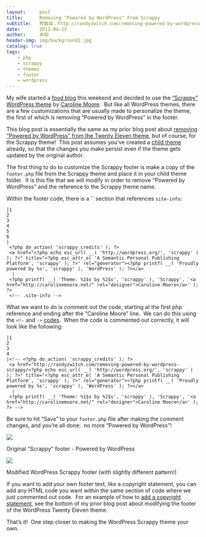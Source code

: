 ```yaml
---
layout:     post
title:      Removing "Powered by WordPress" From Scrappy
subtitle:   转载自：http://randyzwitch.com/removing-powered-by-wordpress-scrappy/
date:       2012-04-23
author:     未知
header-img: img/background2.jpg
catalog: true
tags:
    - php
    - scrappy
    - themes
    - footer
    - wordpress
---
```


My wife started a [food blog](http://zwitchen.com/.) this weekend and decided to use the [“Scrappy” WordPress theme](http://wordpress.org/extend/themes/scrappy) by [Caroline Moore](http://carolinethemes.com/2011/11/04/scrappy).  But like all WordPress themes, there are a few customizations that are usually made to personalize the theme, the first of which is removing “Powered by WordPress” in the footer.

This blog post is essentially the same as my prior blog post about [removing “Powered by WordPress” from the Twenty Eleven theme](http://randyzwitch.com/removing-powered-by-wordpress-twenty-eleven), but of course, for the Scrappy theme!  This post assumes you’ve created a [child theme](http://randyzwitch.com/twenty-eleven-child-theme-creating-css-file) already, so that the changes you make persist even if the theme gets updated by the original author.

The first thing to do to customize the Scrappy footer is make a copy of the `footer.php` file from the Scrappy theme and place it in your child theme folder.  It is this file that we will modify in order to remove “Powered by WordPress” and the reference to the Scrappy theme name.

Within the footer code, there is a `` section that references `site-info`:

```
|1
2
3
4
5
6
|
 <?php do_action( 'scrappy_credits' ); ?>
 <a href="<?php echo esc_url( __( 'http://wordpress.org/', 'scrappy' ) ); ?>" title="<?php esc_attr_e( 'A Semantic Personal Publishing Platform', 'scrappy' ); ?>" rel="generator"><?php printf( __( 'Proudly powered by %s', 'scrappy' ), 'WordPress' ); ?></a>
  | 
 <?php printf( __( 'Theme: %1$s by %2$s', 'scrappy' ), 'Scrappy', '<a href="http://carolinemoore.net/" rel="designer">Caroline Moore</a>' ); ?>
 <!-- .site-info -->

```

What we want to do is comment out the code, starting at the first php reference and ending after the “Caroline Moore” line.  We can do this using the `<!-` and `->` [codes](http://www.w3schools.com/tags/tag_comment.asp).  When the code is commented out correctly, it will look like the following:

```
|1
2
3
4
|<!-- <?php do_action( 'scrappy_credits' ); ?>
 <a href="http://randyzwitch.com/removing-powered-by-wordpress-scrappy/<?php echo esc_url( __( 'http://wordpress.org/', 'scrappy' ) ); ?>" title="<?php esc_attr_e( 'A Semantic Personal Publishing Platform', 'scrappy' ); ?>" rel="generator"><?php printf( __( 'Proudly powered by %s', 'scrappy' ), 'WordPress' ); ?></a>
  | 
 <?php printf( __( 'Theme: %1$s by %2$s', 'scrappy' ), 'Scrappy', '<a href="http://carolinemoore.net/" rel="designer">Caroline Moore</a>' ); ?> -->

```

Be sure to hit “Save” to your `footer.php` file after making the comment changes, and you’re all done:  no more “Powered by WordPress”!

![](http://randyzwitch.com/wp-content/uploads/2012/04/wordpress-scrappy-footer-original.png)



Original "Scrappy" footer - Powered by WordPress


![](http://randyzwitch.com/wp-content/uploads/2012/04/wordpress-scrappy-footer-modified.png)



Modified WordPress Scrappy footer (with slightly different pattern!)


If you want to add your own footer text, like a copyright statement, you can add any HTML code you want within the same section of code where we just commented out code.  For an example of how to [add a copyright statement](http://randyzwitch.com/removing-powered-by-wordpress-twenty-eleven), see the bottom of my prior blog post about modifying the footer of the WordPress Twenty Eleven theme.

That’s it!  One step closer to making the WordPress Scrappy theme your own.
